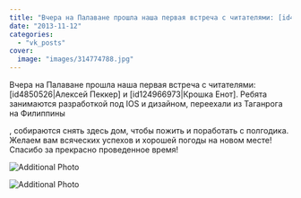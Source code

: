```yaml
---
title: "Вчера на Палаване прошла наша первая встреча с читателями: [id4850526|Алексей Пеккер] и [id124966973..."
date: "2013-11-12"
categories: 
  - "vk_posts"
cover:
  image: "images/314774788.jpg"
---
```


Вчера на Палаване прошла наша первая встреча с читателями: \[id4850526|Алексей Пеккер\] и \[id124966973|Крошка Енот\]. Ребята занимаются разработкой под IOS и дизайном, переехали из Таганрога на Филиппины

<!--more--> , собираются снять здесь дом, чтобы пожить и поработать с полгодика. Желаем вам всяческих успехов и хорошей погоды на новом месте! Спасибо за прекрасно проведенное время!

![Additional Photo](https://vodpop.ru/wp-content/uploads/2023/07/314774789.jpg)

![Additional Photo](https://vodpop.ru/wp-content/uploads/2023/07/314774790.jpg)
